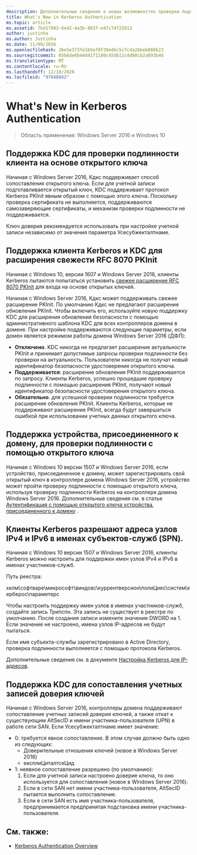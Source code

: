 ```yaml
---
description: Дополнительные сведения о новых возможностях проверки подлинности Kerberos
title: What's New in Kerberos Authentication
ms.topic: article
ms.assetid: 7bd17803-6e42-4a3b-803f-e47c74725813
author: justinha
ms.author: Justinha
ms.date: 11/09/2016
ms.openlocfilehash: 26e5e373fe1b5ef8f39edbc5cfcda2bbeb886b23
ms.sourcegitcommit: 65b6de6b44d41f1180c45db11cdd60cb2a093b46
ms.translationtype: MT
ms.contentlocale: ru-RU
ms.lasthandoff: 12/10/2020
ms.locfileid: "97048842"
---
```

# <a name="whats-new-in-kerberos-authentication"></a>What's New in Kerberos Authentication

>Область применения: Windows Server 2016 и Windows 10

## <a name="kdc-support-for-public-key-trust-based-client-authentication"></a>Поддержка KDC для проверки подлинности клиента на основе открытого ключа

Начиная с Windows Server 2016, Кдкс поддерживает способ сопоставления открытого ключа.
Если для учетной записи подготавливается открытый ключ, KDC поддерживает протокол Kerberos PKInit явным образом с помощью этого ключа.
Поскольку проверка сертификата не выполняется, поддерживаются самозаверяющие сертификаты, и механизм проверки подлинности не поддерживается.

Ключ доверия рекомендуется использовать при настройке учетной записи независимо от значения параметра Усесубжекталтнаме.

## <a name="kerberos-client-and-kdc-support-for-rfc-8070-pkinit-freshness-extension"></a>Поддержка клиента Kerberos и KDC для расширения свежести RFC 8070 PKInit

Начиная с Windows 10, версии 1607 и Windows Server 2016, клиенты Kerberos пытаются попытаться установить [свежее расширение RFC 8070 PKInit](https://datatracker.ietf.org/doc/draft-ietf-kitten-pkinit-freshness/) для входа на основе открытых ключей.

Начиная с Windows Server 2016, Кдкс может поддерживать свежее расширение PKInit.
По умолчанию Кдкс не предлагают расширение обновления PKInit. Чтобы включить его, используйте новую поддержку KDC для расширения обновления безопасности с помощью административного шаблона KDC для всех контроллеров домена в домене.
При настройке поддерживаются следующие параметры, если домен является режимом работы домена Windows Server 2016 (ДФЛ):

- **Отключено**. KDC никогда не предлагает расширение актуальности PKInit и принимает допустимые запросы проверки подлинности без проверки на актуальность. Пользователи никогда не получат новый идентификатор безопасности удостоверения открытого ключа.
- **Поддерживается**: расширение обновления PKInit поддерживается по запросу. Клиенты Kerberos, успешно прошедшие проверку подлинности с помощью расширения PKInit, получают новый идентификатор безопасности удостоверения открытого ключа.
- **Обязательно**. для успешной проверки подлинности требуется расширение обновления PKInit. Клиенты Kerberos, которые не поддерживают расширение PKInit, всегда будут завершаться ошибкой при использовании учетных данных открытого ключа.

## <a name="domain-joined-device-support-for-authentication-using-public-key"></a>Поддержка устройства, присоединенного к домену, для проверки подлинности с помощью открытого ключа

Начиная с Windows 10 версии 1507 и Windows Server 2016, если устройство, присоединенное к домену, может зарегистрировать свой открытый ключ в контроллере домена Windows Server 2016, устройство может пройти проверку подлинности с помощью открытого ключа, используя проверку подлинности Kerberos на контроллере домена Windows Server 2016. Дополнительные сведения см. в статье [Аутентификация с помощью открытого ключа устройства, присоединенного к домену](Domain-joined-Device-Public-Key-Authentication.md) .

## <a name="kerberos-clients-allow-ipv4-and-ipv6-address-hostnames-in-service-principal-names-spns"></a>Клиенты Kerberos разрешают адреса узлов IPv4 и IPv6 в именах субъектов-служб (SPN).

Начиная с Windows 10 версии 1507 и Windows Server 2016, клиенты Kerberos можно настроить для поддержки имен узлов IPv4 и IPv6 в именах участников-служб.

Путь реестра:

хклм\софтваре\микрософт\виндовс\куррентверсион\полиЦиес\систем\керберос\параметерс

Чтобы настроить поддержку имен узлов в именах участников-служб, создайте запись Трипспн.
Эта запись не существует в реестре по умолчанию.
После создания записи измените значение DWORD на 1.
Если значение не настроено, имена узлов IP-адресов не будут пытаться.

Если имя субъекта-службы зарегистрировано в Active Directory, проверка подлинности выполняется с помощью протокола Kerberos.

Дополнительные сведения см. в документе [Настройка Kerberos для IP-адресов](configuring-kerberos-over-ip.md).

## <a name="kdc-support-for-key-trust-account-mapping"></a>Поддержка KDC для сопоставления учетных записей доверия ключей

Начиная с Windows Server 2016, контроллеры домена поддерживают сопоставление учетных записей доверия ключей, а также откат к существующим AltSecID и имени участника-пользователя (UPN) в работе сети SAN. Если Усесубжекталтнаме имеет значение:

- 0: требуется явное сопоставление. В этом случае должно быть одно из следующих:
    - Доверительные отношения ключей (новое в Windows Server 2016)
    - експлиЦиталтсеЦид
- 1: неявное сопоставление разрешено (по умолчанию):
    1. Если для учетной записи настроено доверие ключа, то оно используется для сопоставления (новое в Windows Server 2016).
    2. Если в сети SAN нет имени участника-пользователя, AltSecID пытается выполнить сопоставление.
    3. Если в сети SAN есть имя участника-пользователя, предпринимается предпринятая подстановка имени участника-пользователя.

## <a name="see-also"></a>См. также:

- [Kerberos Authentication Overview](kerberos-authentication-overview.md)
